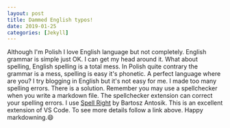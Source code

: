 ```yaml
---
layout: post
title: Dammed English typos!
date: 2019-01-25
categories: [Jekyll]
---
```


Although I'm Polish I love English language but not completely. English grammar is simple just OK.
I can get my head around it. What about spelling, English spelling is a total mess. In Polish quite contrary the grammar is a mess, spelling is easy it's phonetic. A perfect language where are you? I try blogging in English but it's not easy for me. I made too many spelling errors. There is a solution. Remember you may use a spellchecker when you write a markdown file. The spellchecker extension can correct your spelling errors. I use [Spell Right](https://marketplace.visualstudio.com/items?itemName=ban.spellright) by Bartosz Antosik. This is an excellent extension of VS Code. To see more details follow a link above. Happy markdowning.:smile:
